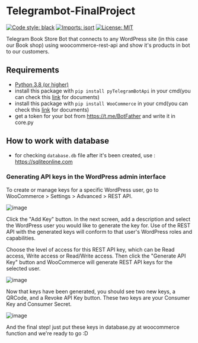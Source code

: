 # Telegrambot-FinalProject

[![Code style: black](https://img.shields.io/badge/code%20style-black-000000.svg)](https://github.com/psf/black)
[![Imports: isort](https://img.shields.io/badge/%20imports-isort-%231674b1?style=flat&labelColor=ef8336)](https://pycqa.github.io/isort/)
[![License: MIT](https://img.shields.io/badge/License-MIT-blue.svg)](https://opensource.org/licenses/MIT)

Telegram Book Store Bot that connects to any WordPress site (in this case our Book shop) using woocommerce-rest-api and show it's products in bot to our customers.

## Requirements
- [Python 3.8 (or higher)](https://www.python.org/)
- install this package with `pip install pyTelegramBotApi` in your cmd(you can check this [link](https://github.com/eternnoir/pyTelegramBotAPI) for documents)
- install this package with `pip install WooCommerce` in your cmd(you can check this [link](http://woocommerce.github.io/woocommerce-rest-api-docs/#) for documents)
- get a token for your bot from https://t.me/BotFather and write it in core.py

## How to work with database
- for checking `database.db` file after it's been created, use : https://sqliteonline.com

### Generating API keys in the WordPress admin interface
To create or manage keys for a specific WordPress user, go to WooCommerce > Settings > Advanced > REST API.

![image](https://user-images.githubusercontent.com/49264993/127431296-968a9106-0c94-4e07-b93e-dc107f62123b.png)

Click the "Add Key" button. In the next screen, add a description and select the WordPress user you would like to generate the key for. Use of the REST API with the generated keys will conform to that user's WordPress roles and capabilities.

Choose the level of access for this REST API key, which can be Read access, Write access or Read/Write access. Then click the "Generate API Key" button and WooCommerce will generate REST API keys for the selected user.

![image](https://user-images.githubusercontent.com/49264993/127431327-490776a5-9319-4a0e-a7ca-1faade395ee8.png)


Now that keys have been generated, you should see two new keys, a QRCode, and a Revoke API Key button. These two keys are your Consumer Key and Consumer Secret.

![image](https://user-images.githubusercontent.com/49264993/127431351-06e34a39-c3f5-4bc1-a420-88f40bba798c.png)

And the final step! just put these keys in database.py at woocommerce function and we're ready to go :D



